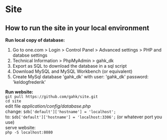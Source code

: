 # Site
## How to run the site in your local environment

**Run local copy of database:**  
1. Go to one.com > Login > Control Panel > Advanced settings > PHP and databse settings  
2. Technical Information > PhpMyAdmin > gahk_dk  
3. Export as SQL to download the database in a sql script  
4. Download MySQL and MySQL Workbench (or equivalent)  
5. Create MySql database 'gahk_dk' with user: 'gahk_dk' password: 'keldogfrederik'  


**Run website:**  
``git pull https://github.com/gahk/site.git``  
``cd site``  
edit file *application/config/database.php*  
change: `$db['default']['hostname'] = 'localhost';`  
to: `$db['default']['hostname'] = 'localhost:3306';` (or whatever port you use)  
serve website:  
``php -S localhost:8080``  

